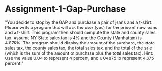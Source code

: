 # Assignment-1-Gap-Purchase
"You decide to stop by the GAP and purchase a pair of jeans and a t-shirt.  Please write a program that will ask the user (you) for the price of new jeans and a t-shirt.  This program then should compute the state and county sales tax.  Assume NY State sales tax is 4% and the County (Manhattan) is 4.875%.  The program should display the amount of the purchase, the state sales tax, the county sales tax, the total sales tax, and the total of the sale (which is the sum of the amount of purchase plus the total sales tax). Hint: Use the value 0.04 to represent 4 percent, and 0.04875 to represent 4.875 percent."
